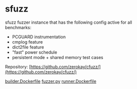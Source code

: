 # sfuzz

sfuzz fuzzer instance that has the following config active for all benchmarks:
  - PCGUARD instrumentation 
  - cmplog feature
  - dict2file feature
  - "fast" power schedule
  - persistent mode + shared memory test cases

Repository: [https://github.com/zerokay/cfuzz/](https://github.com/zerokay/cfuzz/)

[builder.Dockerfile](builder.Dockerfile)
[fuzzer.py](fuzzer.py)
[runner.Dockerfile](runner.Dockerfile)
